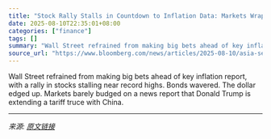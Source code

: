 ```yaml
---
title: "Stock Rally Stalls in Countdown to Inflation Data: Markets Wrap"
date: 2025-08-10T22:35:01+08:00
categories: ["finance"]
tags: []
summary: "Wall Street refrained from making big bets ahead of key inflation report, with a rally in stocks stalling near record highs. Bonds wavered. The dollar edged up. Markets barely budged on a news report "
source_url: "https://www.bloomberg.com/news/articles/2025-08-10/asia-set-for-muted-start-ahead-of-week-of-key-data-markets-wrap"
---
```


Wall Street refrained from making big bets ahead of key inflation report, with a rally in stocks stalling near record highs. Bonds wavered. The dollar edged up. Markets barely budged on a news report that Donald Trump is extending a tariff truce with China.

---

*来源: [原文链接](https://www.bloomberg.com/news/articles/2025-08-10/asia-set-for-muted-start-ahead-of-week-of-key-data-markets-wrap)*
